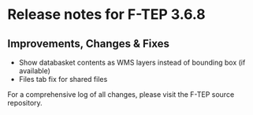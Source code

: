 # Release notes for F-TEP 3.6.8

## Improvements, Changes &amp; Fixes

* Show databasket contents as WMS layers instead of bounding box (if available)
* Files tab fix for shared files

For a comprehensive log of all changes, please visit the F-TEP source
repository.
